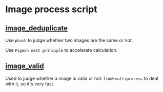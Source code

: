 # Image process script

## [image_deduplicate](https://github.com/Holmeyoung/image-process/blob/master/image_deduplicate.py)

Use `phash` to judge whether two images are the same or not.

Use `Pigeon nest principle` to accelerate calculation.



## [image_valid](https://github.com/Holmeyoung/image-process/blob/master/image_valid.py)

Used to judge whether a image is valid or not. I use `multiprocess` to deal with it, so it's very fast.

